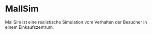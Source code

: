 # MallSim

MallSim ist eine realistische Simulation vom Verhalten der Besucher in einem Einkaufszentrum.

